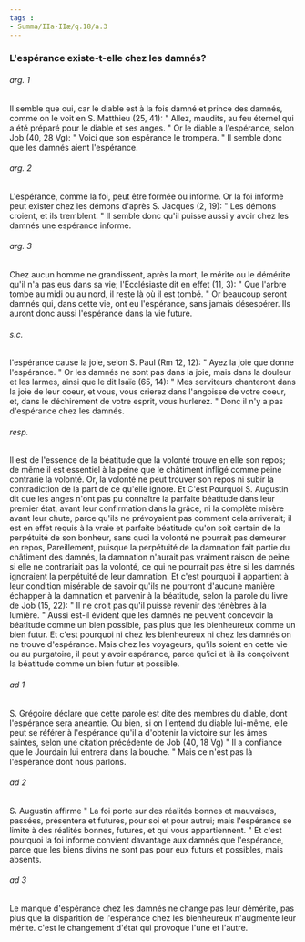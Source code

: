 ```yaml
---
tags : 
- Summa/IIa-IIæ/q.18/a.3
---
```


### L'espérance existe-t-elle chez les damnés?

###### arg. 1
Il semble que oui, car le diable est à la fois damné et prince des damnés, comme on le voit en S. Matthieu (25, 41): " Allez, maudits, au feu éternel qui a été préparé pour le diable et ses anges. " Or le diable a l'espérance, selon Job (40, 28 Vg): " Voici que son espérance le trompera. " Il semble donc que les damnés aient l'espérance. 

###### arg. 2
L'espérance, comme la foi, peut être formée ou informe. Or la foi informe peut exister chez les démons d'après S. Jacques (2, 19): " Les démons croient, et ils tremblent. " Il semble donc qu'il puisse aussi y avoir chez les damnés une espérance informe. 

###### arg. 3
Chez aucun homme ne grandissent, après la mort, le mérite ou le démérite qu'il n'a pas eus dans sa vie; l'Ecclésiaste dit en effet (11, 3): " Que l'arbre tombe au midi ou au nord, il reste là où il est tombé. " Or beaucoup seront damnés qui, dans cette vie, ont eu l'espérance, sans jamais désespérer. Ils auront donc aussi l'espérance dans la vie future. 

###### s.c.
l'espérance cause la joie, selon S. Paul (Rm 12, 12): " Ayez la joie que donne l'espérance. " Or les damnés ne sont pas dans la joie, mais dans la douleur et les larmes, ainsi que le dit Isaïe (65, 14): " Mes serviteurs chanteront dans la joie de leur coeur, et vous, vous crierez dans l'angoisse de votre coeur, et, dans le déchirement de votre esprit, vous hurlerez. " Donc il n'y a pas d'espérance chez les damnés. 

###### resp.
Il est de l'essence de la béatitude que la volonté trouve en elle son repos; de même il est essentiel à la peine que le châtiment infligé comme peine contrarie la volonté. Or, la volonté ne peut trouver son repos ni subir la contradiction de la part de ce qu'elle ignore. Et C'est Pourquoi S. Augustin dit que les anges n'ont pas pu connaître la parfaite béatitude dans leur premier état, avant leur confirmation dans la grâce, ni la complète misère avant leur chute, parce qu'ils ne prévoyaient pas comment cela arriverait; il est en effet requis à la vraie et parfaite béatitude qu'on soit certain de la perpétuité de son bonheur, sans quoi la volonté ne pourrait pas demeurer en repos, Pareillement, puisque la perpétuité de la damnation fait partie du châtiment des damnés, la damnation n'aurait pas vraiment raison de peine si elle ne contrariait pas la volonté, ce qui ne pourrait pas être si les damnés ignoraient la perpétuité de leur damnation. Et c'est pourquoi il appartient à leur condition misérable de savoir qu'ils ne pourront d'aucune manière échapper à la damnation et parvenir à la béatitude, selon la parole du livre de Job (15, 22): " Il ne croit pas qu'il puisse revenir des ténèbres à la lumière. " Aussi est-il évident que les damnés ne peuvent concevoir la béatitude comme un bien possible, pas plus que les bienheureux comme un bien futur. Et c'est pourquoi ni chez les bienheureux ni chez les damnés on ne trouve d'espérance. Mais chez les voyageurs, qu'ils soient en cette vie ou au purgatoire, il peut y avoir espérance, parce qu’ici et là ils conçoivent la béatitude comme un bien futur et possible. 

###### ad 1
S. Grégoire déclare que cette parole est dite des membres du diable, dont l'espérance sera anéantie. Ou bien, si on l'entend du diable lui-même, elle peut se référer à l'espérance qu'il a d'obtenir la victoire sur les âmes saintes, selon une citation précédente de Job (40, 18 Vg) " Il a confiance que le Jourdain lui entrera dans la bouche. " Mais ce n'est pas là l'espérance dont nous parlons. 

###### ad 2
S. Augustin affirme " La foi porte sur des réalités bonnes et mauvaises, passées, présentera et futures, pour soi et pour autrui; mais l'espérance se limite à des réalités bonnes, futures, et qui vous appartiennent. " Et c'est pourquoi la foi informe convient davantage aux damnés que l'espérance, parce que les biens divins ne sont pas pour eux futurs et possibles, mais absents. 

###### ad 3
Le manque d'espérance chez les damnés ne change pas leur démérite, pas plus que la disparition de l'espérance chez les bienheureux n'augmente leur mérite. c'est le changement d'état qui provoque l'une et l'autre. 

